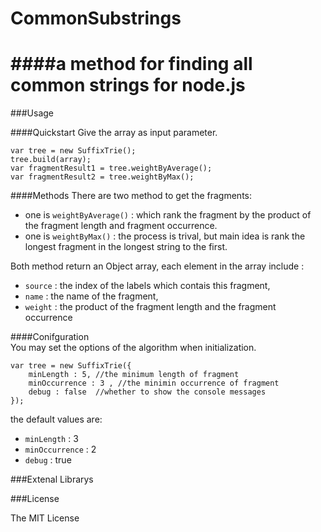 CommonSubstrings
================

####a method for finding all common strings for node.js
===
###Usage

####Quickstart
Give the array as input parameter.

    var tree = new SuffixTrie();
    tree.build(array);
    var fragmentResult1 = tree.weightByAverage();
    var fragmentResult2 = tree.weightByMax();

####Methods
There are two method to get the fragments:
- one is `weightByAverage()` : which rank the fragment by the product of the fragment length and fragment occurrence.
- one is `weightByMax()` : the process is trival, but main idea is rank the longest fragment in the longest string to the first.

Both method return an Object array, each element in the array include :  
- `source` : the index of the labels which contais this fragment,  
- `name` : the name of the fragment,  
- `weight` : the product of the fragment length and the fragment occurrence  


####Conifguration  
You may set the options of the algorithm when initialization.

    var tree = new SuffixTrie({
        minLength : 5, //the minimum length of fragment
        minOccurrence : 3 , //the minimin occurrence of fragment
        debug : false  //whether to show the console messages
    });

the default values are:  
- `minLength` : 3
- `minOccurrence` : 2
- `debug` : true


###Extenal Librarys

###License

The MIT License

